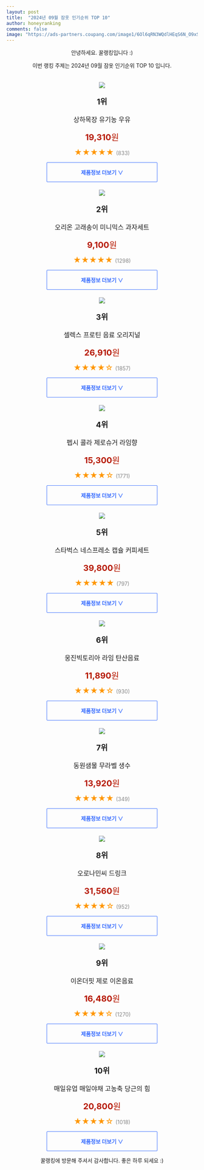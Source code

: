 ```yaml
---
layout: post
title:  "2024년 09월 잠옷 인기순위 TOP 10"
author: honeyranking
comments: false
image: "https://ads-partners.coupang.com/image1/6Ol6qRN3WQdlHEqS6N_O9xSIOKnOUrBS9qbf63LJVkBffneSiEW3BUX8QA0mNg-lIoYPV8e--k_hSsiYpx1NCcqfF0k1Heia1eQJVehfqy4_XIkC_8pZaG6W0HmCnO-Hawo_llBSDhVttY81l0wAsg-A-GoavdWmd_ybVqvQ6TgvnWhU93KCzIJnL_SGfW2ItswisHaDi3k53TzBbC_SczcxHq16oSczkIaP-K28RoLKVXZKG3cKU9R9zqCRr4r9DG-KCAEQnLAFz-iCyruwrubWCKMuMU1Atw=="
---
```

<p style="text-align: center;">안녕하세요. 꿀랭킹입니다 :)</p>
<p style="text-align: center;">이번 랭킹 주제는 2024년 09월 잠옷 인기순위 TOP 10 입니다.</p><center><img src="https://ads-partners.coupang.com/image1/6Ol6qRN3WQdlHEqS6N_O9xSIOKnOUrBS9qbf63LJVkBffneSiEW3BUX8QA0mNg-lIoYPV8e--k_hSsiYpx1NCcqfF0k1Heia1eQJVehfqy4_XIkC_8pZaG6W0HmCnO-Hawo_llBSDhVttY81l0wAsg-A-GoavdWmd_ybVqvQ6TgvnWhU93KCzIJnL_SGfW2ItswisHaDi3k53TzBbC_SczcxHq16oSczkIaP-K28RoLKVXZKG3cKU9R9zqCRr4r9DG-KCAEQnLAFz-iCyruwrubWCKMuMU1Atw==" style="margin-top:20px" /></center><p style="text-align: center; font-size: 20px"><b>1위</b></p><p style="text-align: center; font-size: 17px">상하목장 유기농 우유</p><p style="text-align: center;"><span style="color: #b61800; font-size: 22px;"><b>19,310</b>원</span></p><p style="text-align: center;"><span style="color: #ff9600; font-size: 20px;">★★★★★ </span><span style="color: #878787;">(833)</span></p><center><a href="https://link.coupang.com/re/AFFSDP?lptag=AF3899140&subid=honeyrank&pageKey=119465439&itemId=17708983309&vendorItemId=3000244424&traceid=V0-153-2548e2e6dc53f07a&requestid=20240916050000563101518978"><div style="font-size: 14px; display: inline-block; padding: 15px 90px; color: #346aff; border-radius: 2px; border: 1px solid #346aff; cursor: pointer;"><b>제품정보 더보기 &or;</b></div></a></center><center><img src="https://ads-partners.coupang.com/image1/BzqtxyNfhVRi5lltBwaLJy6Zn3q-mTEahJ_qdhfCo9m7wJ7aepOQiB_QqNaqXAL8ba2DaXjcv8pyIVnF9onFYDQeZ01E6TdKxG42cG1ayTGPkV9g8dH0zuPWknsuWSZbjTkm74XdG_fDNLECjJ4QNK_fHyumVUkTxwDAcnNeGSozkTxS4CO9GBe5zOiAwAhZuMV4VSY-ujmO2P-4h30JYyjb98ChENFVIZjv0ammyvJhHNEYyFBLarRgxmzbGuitmdCf9ROK8iQ6w98IAEsyT0dSIVvbF_PUJzU=" style="margin-top:20px" /></center><p style="text-align: center; font-size: 20px"><b>2위</b></p><p style="text-align: center; font-size: 17px">오리온 고래송이 미니믹스 과자세트</p><p style="text-align: center;"><span style="color: #b61800; font-size: 22px;"><b>9,100</b>원</span></p><p style="text-align: center;"><span style="color: #ff9600; font-size: 20px;">★★★★★ </span><span style="color: #878787;">(1298)</span></p><center><a href="https://link.coupang.com/re/AFFSDP?lptag=AF3899140&subid=honeyrank&pageKey=1421686681&itemId=2460282952&vendorItemId=70453801357&traceid=V0-153-c0060fcdf0be33e1&requestid=20240916050000563101518978"><div style="font-size: 14px; display: inline-block; padding: 15px 90px; color: #346aff; border-radius: 2px; border: 1px solid #346aff; cursor: pointer;"><b>제품정보 더보기 &or;</b></div></a></center><center><img src="https://ads-partners.coupang.com/image1/7pr95OKcwkZ_CZFV7qV-XJoguwAujwuRErKUz5FjC8GCKIS6mfF7wgFQyYirzg8aPRJLqF52CwusWxL1Gy8mxKeiBWS9Za_TVX5KtsJz47RrixbkSmFMysh8oayNhYKSmjBUPcVe9zSuID2Beyd2UC4msVwfcOQngH7YpGLLa6KUQaS3V6RzXAqTE4WWHf74YzGm-P_nPjnLmbpMIHSh3n8ApXqLd4bvN6IpzZT_8bPAqZAeJ21oJ5KVOo_sH6KmhVQEaOTPow-6fWjoj51z_4d5dQP3edPljLcyGCY=" style="margin-top:20px" /></center><p style="text-align: center; font-size: 20px"><b>3위</b></p><p style="text-align: center; font-size: 17px">셀렉스 프로틴 음료 오리지널</p><p style="text-align: center;"><span style="color: #b61800; font-size: 22px;"><b>26,910</b>원</span></p><p style="text-align: center;"><span style="color: #ff9600; font-size: 20px;">★★★★☆ </span><span style="color: #878787;">(1857)</span></p><center><a href="https://link.coupang.com/re/AFFSDP?lptag=AF3899140&subid=honeyrank&pageKey=6734201320&itemId=19428960882&vendorItemId=82914630148&traceid=V0-153-0ee1f8e1a40c741a&requestid=20240916050000563101518978"><div style="font-size: 14px; display: inline-block; padding: 15px 90px; color: #346aff; border-radius: 2px; border: 1px solid #346aff; cursor: pointer;"><b>제품정보 더보기 &or;</b></div></a></center><center><img src="https://ads-partners.coupang.com/image1/pPrZ_ip3GqscKqw8pJEG9zDv2jJ1bR-20H0mJxiT-9Tw0ugFVEz-ZY7OxSW3m_ns8Wmv4MF_-maMhTEHKiHMCX26hyKpm7gQBe50q226bB8biZ9yGcNp-Z43SiS-PcCNO81mU6dBUlkxqMSM9mkYM5NaLFiVL3kUDsr3OKYAUunvHwXX4pVZEB6jfxoe_jVVm-gOZgYyyx_T0h25uBlzI4lAIBepfcvfSv0XZQHxPs4RfX9slmTQhV3Lxi2yTmVE4SyfzCRIe-GqI92eb9V7FLgtmb-od1VeT88=" style="margin-top:20px" /></center><p style="text-align: center; font-size: 20px"><b>4위</b></p><p style="text-align: center; font-size: 17px">펩시 콜라 제로슈거 라임향</p><p style="text-align: center;"><span style="color: #b61800; font-size: 22px;"><b>15,300</b>원</span></p><p style="text-align: center;"><span style="color: #ff9600; font-size: 20px;">★★★★☆ </span><span style="color: #878787;">(1771)</span></p><center><a href="https://link.coupang.com/re/AFFSDP?lptag=AF3899140&subid=honeyrank&pageKey=5071892418&itemId=18296977677&vendorItemId=74157319832&traceid=V0-153-fc38e9ca04bd8d1d&requestid=20240916050000563101518978"><div style="font-size: 14px; display: inline-block; padding: 15px 90px; color: #346aff; border-radius: 2px; border: 1px solid #346aff; cursor: pointer;"><b>제품정보 더보기 &or;</b></div></a></center><center><img src="https://ads-partners.coupang.com/image1/DL_Gyxb9RJykf2pRDO5AmsRUOTm5zV0hUMthNjvTF7iupOBoO6-oJkCenn3gJXQkhC-uIYegbWdhIA23FS-wmvzl8pW3JIGe7p1IEHFbHsgsxieU-PiI553a3_zh4Jb5mYak3-wGzo1xJbM82CPzyEBL4Nxp5wifVuQPwM5NAvEeIJA9gFsZFsilXikYYCb4yg83PKKJlRQnahWW0nUnMiX72fT97LVDzqRgDhZIaWlFITyG6tycXOiJ0YWh912LXlVgSArIIhcrDX8Yhz77VwLT2zJwLpdpRw==" style="margin-top:20px" /></center><p style="text-align: center; font-size: 20px"><b>5위</b></p><p style="text-align: center; font-size: 17px">스타벅스 네스프레소 캡슐 커피세트</p><p style="text-align: center;"><span style="color: #b61800; font-size: 22px;"><b>39,800</b>원</span></p><p style="text-align: center;"><span style="color: #ff9600; font-size: 20px;">★★★★★ </span><span style="color: #878787;">(797)</span></p><center><a href="https://link.coupang.com/re/AFFSDP?lptag=AF3899140&subid=honeyrank&pageKey=6776839812&itemId=15925609465&vendorItemId=83132807969&traceid=V0-153-884054c589f33039&requestid=20240916050000563101518978"><div style="font-size: 14px; display: inline-block; padding: 15px 90px; color: #346aff; border-radius: 2px; border: 1px solid #346aff; cursor: pointer;"><b>제품정보 더보기 &or;</b></div></a></center><center><img src="https://ads-partners.coupang.com/image1/7yjtGgCymfMSGQGm72AMEQPmg8haArWJMiDo2vvV3uj_0vei0SRO7U-p9yP-Du_R5Hnrfv_rPYOoGjseQ4dg9OcvjACDodw1CgA2-Zvl41BF6877X71Qj14S0jW0YriaSZiUWUC_QL8pKAXCUSxvfnVFkg0aTxXSvvizZy3lz_owiyzscez1js4CGbL5ohY-AEBZeQGG7P_V-67W6W6dVKrxT5ChToTN7w1iRm8Fydl1q_3W3o6UDmouD__IyNc5CRQQ1K213zgliIr6GK_rr1u8J4kttZXL6P4=" style="margin-top:20px" /></center><p style="text-align: center; font-size: 20px"><b>6위</b></p><p style="text-align: center; font-size: 17px">웅진빅토리아 라임 탄산음료</p><p style="text-align: center;"><span style="color: #b61800; font-size: 22px;"><b>11,890</b>원</span></p><p style="text-align: center;"><span style="color: #ff9600; font-size: 20px;">★★★★☆ </span><span style="color: #878787;">(930)</span></p><center><a href="https://link.coupang.com/re/AFFSDP?lptag=AF3899140&subid=honeyrank&pageKey=2516048&itemId=355805&vendorItemId=3000262450&traceid=V0-153-911581b2d6bfc2da&requestid=20240916050000563101518978"><div style="font-size: 14px; display: inline-block; padding: 15px 90px; color: #346aff; border-radius: 2px; border: 1px solid #346aff; cursor: pointer;"><b>제품정보 더보기 &or;</b></div></a></center><center><img src="https://ads-partners.coupang.com/image1/zDvk_HqV1o1giJ71zAM0_ruoFfErql20A15jAt8lLoXVdya018n90JSLW7a0HjxFd9CUDQARQtKnu7VoZG1P8WY765SlHtMePO2-Czc61E03fxWbjLqEdHI4jO05JeGGRJwEwjJ-lEnc9-soRJ_NEemCixFrHY2061s36D9bzHQd8BZErtvG7t7Dl82mr8sBmehlfAiMQx-EdLB136KgVaGVkc__T2PSzxNhoi1y07Oe51XkDof3jswG3Ll-vaOB1CPS8g9ZS_K4A1x-4VneBdYf6-Yr8MDLapTAGg==" style="margin-top:20px" /></center><p style="text-align: center; font-size: 20px"><b>7위</b></p><p style="text-align: center; font-size: 17px">동원샘물 무라벨 생수</p><p style="text-align: center;"><span style="color: #b61800; font-size: 22px;"><b>13,920</b>원</span></p><p style="text-align: center;"><span style="color: #ff9600; font-size: 20px;">★★★★★ </span><span style="color: #878787;">(349)</span></p><center><a href="https://link.coupang.com/re/AFFSDP?lptag=AF3899140&subid=honeyrank&pageKey=7869554357&itemId=21539285552&vendorItemId=86493937091&traceid=V0-153-17c2a755e3c9640f&requestid=20240916050000563101518978"><div style="font-size: 14px; display: inline-block; padding: 15px 90px; color: #346aff; border-radius: 2px; border: 1px solid #346aff; cursor: pointer;"><b>제품정보 더보기 &or;</b></div></a></center><center><img src="https://ads-partners.coupang.com/image1/Obbpi_XCESM3NOYMOQyvcvE0bUMohh-BvvWBoGhUrJXm4E6A1GSI3osiSCtkpP_dD4b6t5OVUI-tb3fwe_yiiOiFdO27L_m8foBD9AusUNynLCWKxL1yWz9bEygESwBKVfj_HPEf_Y3X5MwOtC6SmztGKpe1clXYEOl2BNfbLrKM57GZfB2CbfaiqbFpuyefafucFVwu5MGLBQfjHI0ob-V_JWRkKOqSuBc8O1f4nAgSrVNilFmOn8jmyM9YDOuXJd7pil69JjctZ0tj7hYuiYuhxTdHBNrx1jGuqh8H6SYTpATgLP7vDw==" style="margin-top:20px" /></center><p style="text-align: center; font-size: 20px"><b>8위</b></p><p style="text-align: center; font-size: 17px">오로나민씨 드링크</p><p style="text-align: center;"><span style="color: #b61800; font-size: 22px;"><b>31,560</b>원</span></p><p style="text-align: center;"><span style="color: #ff9600; font-size: 20px;">★★★★☆ </span><span style="color: #878787;">(952)</span></p><center><a href="https://link.coupang.com/re/AFFSDP?lptag=AF3899140&subid=honeyrank&pageKey=4832648183&itemId=18158467731&vendorItemId=3251102051&traceid=V0-153-c227608ede793882&requestid=20240916050000563101518978"><div style="font-size: 14px; display: inline-block; padding: 15px 90px; color: #346aff; border-radius: 2px; border: 1px solid #346aff; cursor: pointer;"><b>제품정보 더보기 &or;</b></div></a></center><center><img src="https://ads-partners.coupang.com/image1/Q2y-g1ZY31pS1OVBQy-pn46UiRPmorTx8pd3n82AY8Z5Uae2QiqI27zhaCALEtNH5ihCxikzDiVHn8_EgUjWwmIjPT6h2Ge1AhC8w5_OnvSHOaeri0-ftFMw3Xx2AIJqhceG-7dC8-M0A9Zyw4Sy9p6tTVZhunHI0tegLOp27RmMXtCOdFdP4kqFCZZePDAKDZ45LdmjMfj6-qVgBjKOWxezOjyHNGgy66W8SkFv2qu5Vz9S_1mimAJ1jn0doWnXEca9LaQjPPzeli3D09ljTk5pkiKx5bJ-dlVf" style="margin-top:20px" /></center><p style="text-align: center; font-size: 20px"><b>9위</b></p><p style="text-align: center; font-size: 17px">이온더핏 제로 이온음료</p><p style="text-align: center;"><span style="color: #b61800; font-size: 22px;"><b>16,480</b>원</span></p><p style="text-align: center;"><span style="color: #ff9600; font-size: 20px;">★★★★☆ </span><span style="color: #878787;">(1270)</span></p><center><a href="https://link.coupang.com/re/AFFSDP?lptag=AF3899140&subid=honeyrank&pageKey=8157290302&itemId=8917326175&vendorItemId=76203927657&traceid=V0-153-010e87ee6af140d9&requestid=20240916050000563101518978"><div style="font-size: 14px; display: inline-block; padding: 15px 90px; color: #346aff; border-radius: 2px; border: 1px solid #346aff; cursor: pointer;"><b>제품정보 더보기 &or;</b></div></a></center><center><img src="https://ads-partners.coupang.com/image1/IZXxg2I6r5GbmNEWIaryzh3uHNC41uy_HJIuKt_j5pcjDfBQEUJDhm8E23Rc8GNUyWd89vir51EyVR5We6d1r2ew0deWmMB59fIcjgS0DeXl6fNocaznvnO45chyYfYDzqzmj5t0RaAcMH5KPzG-6qfnhwQpn2PRdxVPUYk56laFnb4qUq6I3I2P46UU7OY4y7fwm2y5mPW_GXqBM9ER3bkg8KgbJ8H1BnHFrAdXKL8NQvlBLeelLJxZgaa_tUDVb_KK2QRUKt43XOwbBhUdazJIqdXh3iaapTPz" style="margin-top:20px" /></center><p style="text-align: center; font-size: 20px"><b>10위</b></p><p style="text-align: center; font-size: 17px">매일유업 매일야채 고농축 당근의 힘</p><p style="text-align: center;"><span style="color: #b61800; font-size: 22px;"><b>20,800</b>원</span></p><p style="text-align: center;"><span style="color: #ff9600; font-size: 20px;">★★★★☆ </span><span style="color: #878787;">(1018)</span></p><center><a href="https://link.coupang.com/re/AFFSDP?lptag=AF3899140&subid=honeyrank&pageKey=7830508418&itemId=21295709822&vendorItemId=81196318570&traceid=V0-153-73dcee11cfc7c718&requestid=20240916050000563101518978"><div style="font-size: 14px; display: inline-block; padding: 15px 90px; color: #346aff; border-radius: 2px; border: 1px solid #346aff; cursor: pointer;"><b>제품정보 더보기 &or;</b></div></a></center><p style="text-align: center;">꿀랭킹에 방문해 주셔서 감사합니다. 좋은 하루 되세요 :)</p>